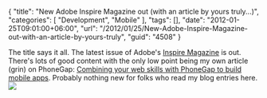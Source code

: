 {
	"title": "New Adobe Inspire Magazine out (with an article by yours truly...)",
	"categories": [
		"Development",
		"Mobile"
	],
	"tags": [],
	"date": "2012-01-25T09:01:00+06:00",
	"url": "/2012/01/25/New-Adobe-Inspire-Magazine-out-with-an-article-by-yours-truly",
	"guid": "4508"
}

The title says it all. The latest issue of Adobe's <a href="http://www.adobe.com/newsletters/inspire/february2012/index.html">Inspire Magazine</a> is out. There's lots of good content with the only low point being my own article (grin) on PhoneGap: <a href="http://www.adobe.com/newsletters/inspire/february2012/articles/article5/index.html">Combining your web skills with PhoneGap to build mobile apps</a>. Probably nothing new for folks who read my blog entries here.
<img src="http://www.raymondcamden.com/images/ScreenClip18.png" />